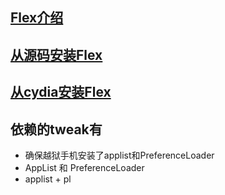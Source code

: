 ## [Flex介绍](https://gitee.com/erliucxy/codes/852kio9t03mj1aurx6vzs12)

## [从源码安装Flex](https://gitee.com/erliucxy/codes/q7ypoatmvz9cb61n3lhf453)

## [从cydia安装Flex](https://gitee.com/erliucxy/codes/s6bwlm1zv9tu0ynk57xoe44)

## 依赖的tweak有

- 确保越狱手机安装了applist和PreferenceLoader
- AppList 和 PreferenceLoader
- applist + pl
